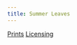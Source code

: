 ```yaml
---
title: Summer Leaves
---
```

[Prints](https://pixels.com/featured/summer-leaves-brady-lane.html)
[Licensing](https://licensing.pixels.com/featured/summer-leaves-brady-lane.html)